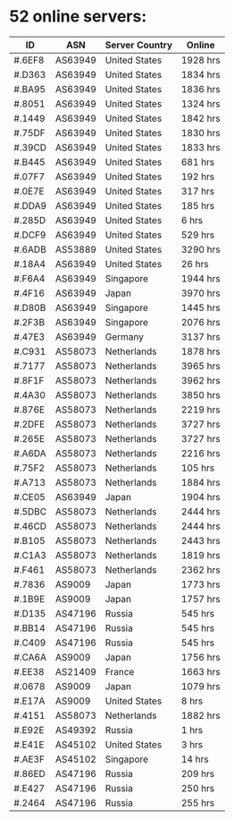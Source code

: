 # 52 online servers:

| ID | ASN | Server Country | Online |
| ------ | ------ | ------ | ------ |
| #.6EF8 | AS63949 | United States | 1928 hrs |
| #.D363 | AS63949 | United States | 1834 hrs |
| #.BA95 | AS63949 | United States | 1836 hrs |
| #.8051 | AS63949 | United States | 1324 hrs |
| #.1449 | AS63949 | United States | 1842 hrs |
| #.75DF | AS63949 | United States | 1830 hrs |
| #.39CD | AS63949 | United States | 1833 hrs |
| #.B445 | AS63949 | United States | 681 hrs |
| #.07F7 | AS63949 | United States | 192 hrs |
| #.0E7E | AS63949 | United States | 317 hrs |
| #.DDA9 | AS63949 | United States | 185 hrs |
| #.285D | AS63949 | United States | 6 hrs |
| #.DCF9 | AS63949 | United States | 529 hrs |
| #.6ADB | AS53889 | United States | 3290 hrs |
| #.18A4 | AS63949 | United States | 26 hrs |
| #.F6A4 | AS63949 | Singapore | 1944 hrs |
| #.4F16 | AS63949 | Japan | 3970 hrs |
| #.D80B | AS63949 | Singapore | 1445 hrs |
| #.2F3B | AS63949 | Singapore | 2076 hrs |
| #.47E3 | AS63949 | Germany | 3137 hrs |
| #.C931 | AS58073 | Netherlands | 1878 hrs |
| #.7177 | AS58073 | Netherlands | 3965 hrs |
| #.8F1F | AS58073 | Netherlands | 3962 hrs |
| #.4A30 | AS58073 | Netherlands | 3850 hrs |
| #.876E | AS58073 | Netherlands | 2219 hrs |
| #.2DFE | AS58073 | Netherlands | 3727 hrs |
| #.265E | AS58073 | Netherlands | 3727 hrs |
| #.A6DA | AS58073 | Netherlands | 2216 hrs |
| #.75F2 | AS58073 | Netherlands | 105 hrs |
| #.A713 | AS58073 | Netherlands | 1884 hrs |
| #.CE05 | AS63949 | Japan | 1904 hrs |
| #.5DBC | AS58073 | Netherlands | 2444 hrs |
| #.46CD | AS58073 | Netherlands | 2444 hrs |
| #.B105 | AS58073 | Netherlands | 2443 hrs |
| #.C1A3 | AS58073 | Netherlands | 1819 hrs |
| #.F461 | AS58073 | Netherlands | 2362 hrs |
| #.7836 | AS9009 | Japan | 1773 hrs |
| #.1B9E | AS9009 | Japan | 1757 hrs |
| #.D135 | AS47196 | Russia | 545 hrs |
| #.BB14 | AS47196 | Russia | 545 hrs |
| #.C409 | AS47196 | Russia | 545 hrs |
| #.CA6A | AS9009 | Japan | 1756 hrs |
| #.EE38 | AS21409 | France | 1663 hrs |
| #.0678 | AS9009 | Japan | 1079 hrs |
| #.E17A | AS9009 | United States | 8 hrs |
| #.4151 | AS58073 | Netherlands | 1882 hrs |
| #.E92E | AS49392 | Russia | 1 hrs |
| #.E41E | AS45102 | United States | 3 hrs |
| #.AE3F | AS45102 | Singapore | 14 hrs |
| #.86ED | AS47196 | Russia | 209 hrs |
| #.E427 | AS47196 | Russia | 250 hrs |
| #.2464 | AS47196 | Russia | 255 hrs |

